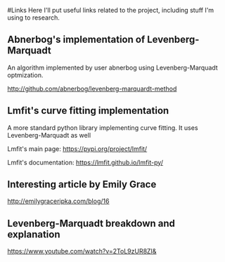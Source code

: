 #Links
Here I'll put useful links related to the project, including stuff I'm using to research.

## Abnerbog's implementation of Levenberg-Marquadt
An algorithm implemented by user abnerbog using Levenberg-Marquadt optmization.

http://github.com/abnerbog/levenberg-marquardt-method

## Lmfit's curve fitting implementation
A more standard python library implementing curve fitting. It uses Levenberg-Marquadt as well

Lmfit's main page: https://pypi.org/project/lmfit/

Lmfit's documentation: https://lmfit.github.io/lmfit-py/

## Interesting article by Emily Grace
http://emilygraceripka.com/blog/16

## Levenberg-Marquadt breakdown and explanation
https://www.youtube.com/watch?v=2ToL9zUR8ZI&
